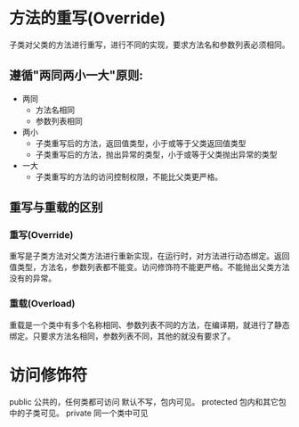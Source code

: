 # 方法的重写(Override)

子类对父类的方法进行重写，进行不同的实现，要求方法名和参数列表必须相同。

## 遵循"两同两小一大"原则:

- 两同
    + 方法名相同
    + 参数列表相同
- 两小
    + 子类重写后的方法，返回值类型，小于或等于父类返回值类型
    + 子类重写后的方法，抛出异常的类型，小于或等于父类抛出异常的类型
- 一大
    + 子类重写的方法的访问控制权限，不能比父类更严格。

## 重写与重载的区别

### 重写(Override)

重写是子类方法对父类方法进行重新实现，在运行时，对方法进行动态绑定。返回值类型，方法名，参数列表都不能变。访问修饰符不能更严格。不能抛出父类方法没有的异常。


### 重载(Overload)

重载是一个类中有多个名称相同、参数列表不同的方法，在编译期，就进行了静态绑定。只要求方法名相同，参数列表不同，其他的就没有要求了。


# 访问修饰符

public 公共的，任何类都可访问
默认不写，包内可见。
protected 包内和其它包中的子类可见。
private 同一个类中可见